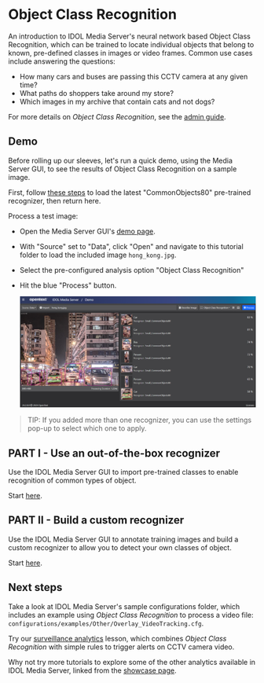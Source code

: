 # Object Class Recognition

An introduction to IDOL Media Server's neural network based Object Class Recognition, which can be trained to locate individual objects that belong to known, pre-defined classes in images or video frames.  Common use cases include answering the questions:

- How many cars and buses are passing this CCTV camera at any given time?
- What paths do shoppers take around my store?
- Which images in my archive that contain cats and not dogs?

For more details on *Object Class Recognition*, see the [admin guide](https://www.microfocus.com/documentation/idol/IDOL_24_4/MediaServer_24.4_Documentation/Help/Content/Operations/Analyze/ObjectLocalization.htm).

## Demo

Before rolling up our sleeves, let's run a quick demo, using the Media Server GUI, to see the results of Object Class Recognition on a sample image.

First, follow [these steps](./PART_I#import-pre-defined-recognizers) to load the latest "CommonObjects80" pre-trained recognizer, then return here.

Process a test image:

- Open the Media Server GUI's [demo page](http://localhost:14000/a=gui#/demo).
- With "Source" set to "Data", click "Open" and navigate to this tutorial folder to load the included image `hong_kong.jpg`.
- Select the pre-configured analysis option "Object Class Recognition"
- Hit the blue "Process" button.

    ![gui-demo](./figs/gui-demo.png)

> TIP: If you added more than one recognizer, you can use the settings pop-up to select which one to apply.

## PART I - Use an out-of-the-box recognizer

Use the IDOL Media Server GUI to import pre-trained classes to enable recognition of common types of object.

Start [here](./PART_I.md).

## PART II - Build a custom recognizer

Use the IDOL Media Server GUI to annotate training images and build a custom recognizer to allow you to detect your own classes of object.

Start [here](./PART_II.md).

## Next steps

Take a look at IDOL Media Server's sample configurations folder, which includes an example using *Object Class Recognition* to process a video file: `configurations/examples/Other/Overlay_VideoTracking.cfg`.

Try our [surveillance analytics](../surveillance/README.md) lesson, which combines *Object Class Recognition* with simple rules to trigger alerts on CCTV camera video.

Why not try more tutorials to explore some of the other analytics available in IDOL Media Server, linked from the [showcase page](../README.md).
